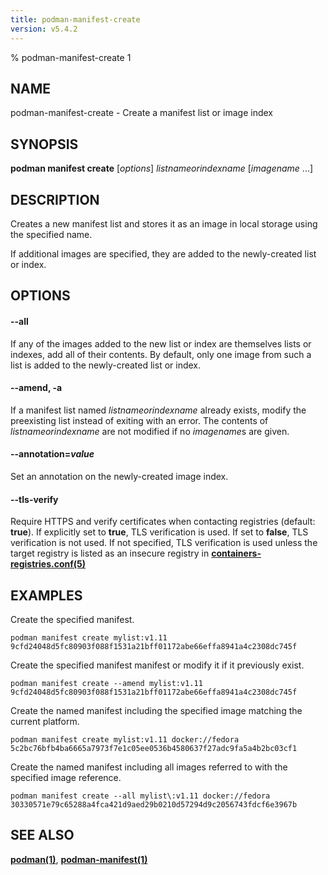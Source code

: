```yaml
---
title: podman-manifest-create
version: v5.4.2
---
```


% podman-manifest-create 1

## NAME
podman\-manifest\-create - Create a manifest list or image index

## SYNOPSIS
**podman manifest create** [*options*] *listnameorindexname* [*imagename* ...]

## DESCRIPTION

Creates a new manifest list and stores it as an image in local storage using
the specified name.

If additional images are specified, they are added to the newly-created list or
index.

## OPTIONS

#### **--all**

If any of the images added to the new list or index are
themselves lists or indexes, add all of their contents.  By default, only one
image from such a list is added to the newly-created list or index.

#### **--amend**, **-a**

If a manifest list named *listnameorindexname* already exists, modify the
preexisting list instead of exiting with an error.  The contents of
*listnameorindexname* are not modified if no *imagename*s are given.

#### **--annotation**=*value*

Set an annotation on the newly-created image index.


[//]: # (BEGIN included file options/tls-verify.md)
#### **--tls-verify**

Require HTTPS and verify certificates when contacting registries (default: **true**).
If explicitly set to **true**, TLS verification is used.
If set to **false**, TLS verification is not used.
If not specified, TLS verification is used unless the target registry
is listed as an insecure registry in **[containers-registries.conf(5)](https://github.com/containers/image/blob/main/docs/containers-registries.conf.5.md)**

[//]: # (END   included file options/tls-verify.md)

## EXAMPLES

Create the specified manifest.
```
podman manifest create mylist:v1.11
9cfd24048d5fc80903f088f1531a21bff01172abe66effa8941a4c2308dc745f
```

Create the specified manifest manifest or modify it if it previously exist.
```
podman manifest create --amend mylist:v1.11
9cfd24048d5fc80903f088f1531a21bff01172abe66effa8941a4c2308dc745f
```

Create the named manifest including the specified image matching the current platform.
```
podman manifest create mylist:v1.11 docker://fedora
5c2bc76bfb4ba6665a7973f7e1c05ee0536b4580637f27adc9fa5a4b2bc03cf1
```

Create the named manifest including all images referred to with the specified image reference.
```
podman manifest create --all mylist\:v1.11 docker://fedora
30330571e79c65288a4fca421d9aed29b0210d57294d9c2056743fdcf6e3967b
```

## SEE ALSO
**[podman(1)](podman.1.md)**, **[podman-manifest(1)](podman-manifest.1.md)**
